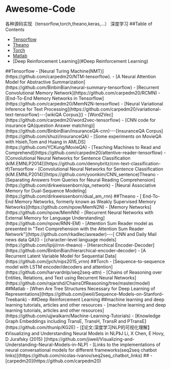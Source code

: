 # Awesome-Code
各种源码实现（tensorflow,torch,theano,keras,...）
深度学习
##Table of Contents
- [Tensorflow](#tensorflow)
- [Theano](#theano)
- [Torch](#torch)
- [Matlab](#matlab)
- [Deep Reinforcement Learning](#Deep Reinforcement Learning)

<a name="tensorflow" />
##Tensorflow
- [Neural Turing Machine(NMT)](https://github.com/carpedm20/NTM-tensorflow).
- [A Neural Attention Model for Abstractive Summarization](https://github.com/BinbinBian/neural-summary-tensorflow)
- [Recurrent Convolutional Memory Network](https://github.com/carpedm20/RCMN)
- [End-To-End Memory Networks in Tensorflow](https://github.com/carpedm20/MemN2N-tensorflow)
- [Neural Variational Inference for Text Processing](https://github.com/carpedm20/variational-text-tensorflow)---[wikiQA Corpus]()
- [Word2Vec](https://github.com/carpedm20/word2vec-tensorflow)
- [CNN code for insurance QA(question Answer matching)](https://github.com/BinbinBian/insuranceQA-cnn)---[InsuranceQA Corpus](https://github.com/shuzi/insuranceQA)
- [Some experiments on MovieQA with Hsieh,Tom and Huang in AMLDS](https://github.com/YCKung/MovieQA)
- [Teaching Machines to Read and Comprehend](https://github.com/carpedm20/attentive-reader-tensorflow)
- [Convolutional Neural Networks for Sentence Classification (kIM.EMNLP2014)](https://github.com/dennybritz/cnn-text-classification-tf)Tensorflow
- [Convolutional Neural Networks for Sentence Classification (kIM.EMNLP2014)](https://github.com/yoonkim/CNN_sentence)Theano
- [Separating Answers from Queries for Neural Reading Comprehension](https://github.com/dirkweissenborn/qa_network)
- [Neural Associative Memory for Dual-Sequence Modeling](https://github.com/dirkweissenborn/dual_am_rnn)

<a name="theano" />
##Theano
- [ End-To-End Memory Networks, formerly known as Weakly Supervised Memory Networks](https://github.com/npow/MemN2N)
- [Memory Networks](https://github.com/npow/MemNN)
- [Recurrent Neural Networks with External Memory for Language Understanding](https://github.com/npow/RNN-EM)
- [Attention Sum Reader model as presented in "Text Comprehension with the Attention Sum Reader Network"](https://github.com/rkadlec/asreader)---[ CNN and Daily Mail news data QA]()
- [character-level language models](https://github.com/lipiji/rnn-theano)
- [Hierarchical Encoder-Decoder](https://github.com/BinbinBian/hierarchical-encoder-decoder)
- [A Recurrent Latent Variable Model for Sequential Data](https://github.com/jych/nips2015_vrnn)

<a name="torch"/>
##Torch
- [Sequence-to-sequence model with LSTM encoder/decoders and attention](https://github.com/harvardnlp/seq2seq-attn)
- [Chains of Reasoning over Entities, Relations, and Text using Recurrent Neural Networks](https://github.com/rajarshd/ChainsOfReasoning/tree/master/model)

<a name="matlab">
##Matlab
- [When Are Tree Structures Necessary for Deep Learning of Representations](https://github.com/jiweil/Sequence-Models-on-Stanford-Treebank)
- 
<A name="Deep Reinforcement Learning">
##Deep Reinforcement Learning


<A name="mldptt">
##machine learning and deep learning tutorials, articles and other resources
- [machine learning and deep learning tutorials, articles and other resources](https://github.com/ujjwalkarn/Machine-Learning-Tutorials)
- [Knowledge Graph Embeddings including TransE, TransH, TransR and PTransE](https://github.com/thunlp/KG2E)
- [【论文:深度学习NLP的可视化理解】《Visualizing and Understanding Neural Models in NLP》J Li, X Chen, E Hovy, D Jurafsky (2015) ](https://github.com/jiweil/Visualizing-and-Understanding-Neural-Models-in-NLP)
- [Links to the implementations of neural conversational models for different frameworks(seq2seq chatbot links)](https://github.com/nicolas-ivanov/seq2seq_chatbot_links)
<A name="people">
##
-[carpedm20](https://github.com/carpedm20)

